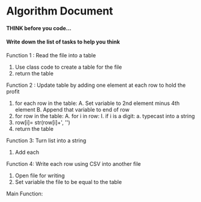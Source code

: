# Algorithm Document

#### THINK before you code...
#### Write down the list of tasks to help you think

Function 1 : Read the file into a table
1. Use class code to create a table for the file
2. return the table



Function 2 : Update table by adding one element
             at each row to hold the profit
1. for each row in the table:
    A. Set variable to 2nd element minus 4th element
    B. Append that variable to end of row
2. for row in the table:
    A. for i in row:
        I. if i is a digit:
            a. typecast into a string
3. row[i]= str(row[i]+', '')
3. return the table


Function 3: Turn list into a string
1. Add each 

Function 4:  Write each row using CSV into another file
1. Open file for writing
2. Set variable the file to be equal to the table


Main Function: 